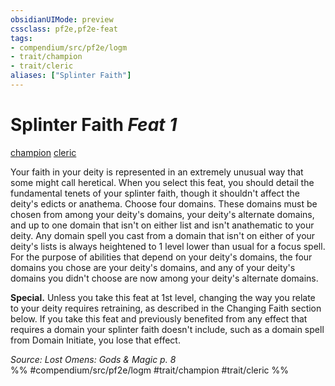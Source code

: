 ```yaml
---
obsidianUIMode: preview
cssclass: pf2e,pf2e-feat
tags:
- compendium/src/pf2e/logm
- trait/champion
- trait/cleric
aliases: ["Splinter Faith"]
---
```

# Splinter Faith  *Feat 1*  
[champion](rules/traits/champion.md)  [cleric](rules/traits/cleric.md)  


Your faith in your deity is represented in an extremely unusual way that some might call heretical. When you select this feat, you should detail the fundamental tenets of your splinter faith, though it shouldn't affect the deity's edicts or anathema. Choose four domains. These domains must be chosen from among your deity's domains, your deity's alternate domains, and up to one domain that isn't on either list and isn't anathematic to your deity. Any domain spell you cast from a domain that isn't on either of your deity's lists is always heightened to 1 level lower than usual for a focus spell. For the purpose of abilities that depend on your deity's domains, the four domains you chose are your deity's domains, and any of your deity's domains you didn't choose are now among your deity's alternate domains.

**Special.** Unless you take this feat at 1st level, changing the way you relate to your deity requires retraining, as described in the Changing Faith section below. If you take this feat and previously benefited from any effect that requires a domain your splinter faith doesn't include, such as a domain spell from Domain Initiate, you lose that effect.

*Source: Lost Omens: Gods & Magic p. 8*  
%% #compendium/src/pf2e/logm #trait/champion #trait/cleric %%